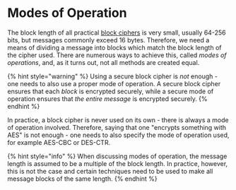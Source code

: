 # Modes of Operation

The block length of all practical [block ciphers](../) is very small, usually 64-256 bits, but messages commonly exceed 16 bytes. Therefore, we need a means of dividing a message into blocks which match the block length of the cipher used. There are numerous ways to achieve this, called _modes of operations_, and, as it turns out, not all methods are created equal.

{% hint style="warning" %}
Using a secure block cipher is _not_ enough - one needs to also use a proper mode of operation. A secure block cipher ensures that each _block_ is encrypted securely, while a secure mode of operation ensures that _the entire message_ is encrypted securely.
{% endhint %}

In practice, a block cipher is never used on its own - there is always a mode of operation involved. Therefore, saying that one "encrypts something with AES" is not enough - one needs to also specify the mode of operation used, for example AES-CBC or DES-CTR.

{% hint style="info" %}
When discussing modes of operation, the message length is assumed to be a multiple of the block length. In practice, however, this is not the case and certain techniques need to be used to make all message blocks of the same length.
{% endhint %}
